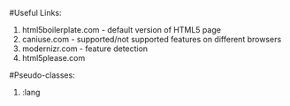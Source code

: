 #Useful Links:
1. html5boilerplate.com - default version of HTML5 page
2. caniuse.com - supported/not supported features on different browsers
3. modernizr.com - feature detection
4. html5please.com

#Pseudo-classes:
1. :lang
